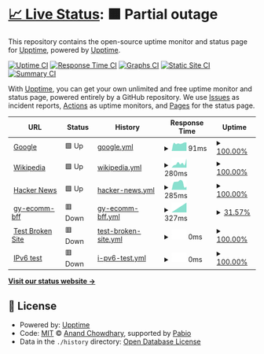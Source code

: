 # [📈 Live Status](https://upptime.github.io/upptime): <!--live status--> **🟧 Partial outage**

This repository contains the open-source uptime monitor and status page for [Upptime](https://upptime.js.org), powered by [Upptime](https://github.com/upptime/upptime).

[![Uptime CI](https://github.com/pieropinzon/uptime/workflows/Uptime%20CI/badge.svg)](https://github.com/pieropinzon/uptime/actions?query=workflow%3A%22Uptime+CI%22)
[![Response Time CI](https://github.com/pieropinzon/uptime/workflows/Response%20Time%20CI/badge.svg)](https://github.com/pieropinzon/uptime/actions?query=workflow%3A%22Response+Time+CI%22)
[![Graphs CI](https://github.com/pieropinzon/uptime/workflows/Graphs%20CI/badge.svg)](https://github.com/pieropinzon/uptime/actions?query=workflow%3A%22Graphs+CI%22)
[![Static Site CI](https://github.com/pieropinzon/uptime/workflows/Static%20Site%20CI/badge.svg)](https://github.com/pieropinzon/uptime/actions?query=workflow%3A%22Static+Site+CI%22)
[![Summary CI](https://github.com/pieropinzon/uptime/workflows/Summary%20CI/badge.svg)](https://github.com/pieropinzon/uptime/actions?query=workflow%3A%22Summary+CI%22)

With [Upptime](https://upptime.js.org), you can get your own unlimited and free uptime monitor and status page, powered entirely by a GitHub repository. We use [Issues](https://github.com/upptime/upptime/issues) as incident reports, [Actions](https://github.com/pieropinzon/uptime/actions) as uptime monitors, and [Pages](https://upptime.github.io/upptime) for the status page.

<!--start: status pages-->
<!-- This summary is generated by Upptime (https://github.com/upptime/upptime) -->
<!-- Do not edit this manually, your changes will be overwritten -->
<!-- prettier-ignore -->
| URL | Status | History | Response Time | Uptime |
| --- | ------ | ------- | ------------- | ------ |
| <img alt="" src="https://icons.duckduckgo.com/ip3/www.google.com.ico" height="13"> [Google](https://www.google.com) | 🟩 Up | [google.yml](https://github.com/pieropinzon/uptime/commits/HEAD/history/google.yml) | <details><summary><img alt="Response time graph" src="./graphs/google/response-time-week.png" height="20"> 91ms</summary><br><a href="https://pieropinzon.github.io/uptime/history/google"><img alt="Response time 91" src="https://img.shields.io/endpoint?url=https%3A%2F%2Fraw.githubusercontent.com%2Fpieropinzon%2Fuptime%2FHEAD%2Fapi%2Fgoogle%2Fresponse-time.json"></a><br><a href="https://pieropinzon.github.io/uptime/history/google"><img alt="24-hour response time 91" src="https://img.shields.io/endpoint?url=https%3A%2F%2Fraw.githubusercontent.com%2Fpieropinzon%2Fuptime%2FHEAD%2Fapi%2Fgoogle%2Fresponse-time-day.json"></a><br><a href="https://pieropinzon.github.io/uptime/history/google"><img alt="7-day response time 91" src="https://img.shields.io/endpoint?url=https%3A%2F%2Fraw.githubusercontent.com%2Fpieropinzon%2Fuptime%2FHEAD%2Fapi%2Fgoogle%2Fresponse-time-week.json"></a><br><a href="https://pieropinzon.github.io/uptime/history/google"><img alt="30-day response time 91" src="https://img.shields.io/endpoint?url=https%3A%2F%2Fraw.githubusercontent.com%2Fpieropinzon%2Fuptime%2FHEAD%2Fapi%2Fgoogle%2Fresponse-time-month.json"></a><br><a href="https://pieropinzon.github.io/uptime/history/google"><img alt="1-year response time 91" src="https://img.shields.io/endpoint?url=https%3A%2F%2Fraw.githubusercontent.com%2Fpieropinzon%2Fuptime%2FHEAD%2Fapi%2Fgoogle%2Fresponse-time-year.json"></a></details> | <details><summary><a href="https://pieropinzon.github.io/uptime/history/google">100.00%</a></summary><a href="https://pieropinzon.github.io/uptime/history/google"><img alt="All-time uptime 100.00%" src="https://img.shields.io/endpoint?url=https%3A%2F%2Fraw.githubusercontent.com%2Fpieropinzon%2Fuptime%2FHEAD%2Fapi%2Fgoogle%2Fuptime.json"></a><br><a href="https://pieropinzon.github.io/uptime/history/google"><img alt="24-hour uptime 100.00%" src="https://img.shields.io/endpoint?url=https%3A%2F%2Fraw.githubusercontent.com%2Fpieropinzon%2Fuptime%2FHEAD%2Fapi%2Fgoogle%2Fuptime-day.json"></a><br><a href="https://pieropinzon.github.io/uptime/history/google"><img alt="7-day uptime 100.00%" src="https://img.shields.io/endpoint?url=https%3A%2F%2Fraw.githubusercontent.com%2Fpieropinzon%2Fuptime%2FHEAD%2Fapi%2Fgoogle%2Fuptime-week.json"></a><br><a href="https://pieropinzon.github.io/uptime/history/google"><img alt="30-day uptime 100.00%" src="https://img.shields.io/endpoint?url=https%3A%2F%2Fraw.githubusercontent.com%2Fpieropinzon%2Fuptime%2FHEAD%2Fapi%2Fgoogle%2Fuptime-month.json"></a><br><a href="https://pieropinzon.github.io/uptime/history/google"><img alt="1-year uptime 100.00%" src="https://img.shields.io/endpoint?url=https%3A%2F%2Fraw.githubusercontent.com%2Fpieropinzon%2Fuptime%2FHEAD%2Fapi%2Fgoogle%2Fuptime-year.json"></a></details>
| <img alt="" src="https://icons.duckduckgo.com/ip3/en.wikipedia.org.ico" height="13"> [Wikipedia](https://en.wikipedia.org) | 🟩 Up | [wikipedia.yml](https://github.com/pieropinzon/uptime/commits/HEAD/history/wikipedia.yml) | <details><summary><img alt="Response time graph" src="./graphs/wikipedia/response-time-week.png" height="20"> 280ms</summary><br><a href="https://pieropinzon.github.io/uptime/history/wikipedia"><img alt="Response time 280" src="https://img.shields.io/endpoint?url=https%3A%2F%2Fraw.githubusercontent.com%2Fpieropinzon%2Fuptime%2FHEAD%2Fapi%2Fwikipedia%2Fresponse-time.json"></a><br><a href="https://pieropinzon.github.io/uptime/history/wikipedia"><img alt="24-hour response time 280" src="https://img.shields.io/endpoint?url=https%3A%2F%2Fraw.githubusercontent.com%2Fpieropinzon%2Fuptime%2FHEAD%2Fapi%2Fwikipedia%2Fresponse-time-day.json"></a><br><a href="https://pieropinzon.github.io/uptime/history/wikipedia"><img alt="7-day response time 280" src="https://img.shields.io/endpoint?url=https%3A%2F%2Fraw.githubusercontent.com%2Fpieropinzon%2Fuptime%2FHEAD%2Fapi%2Fwikipedia%2Fresponse-time-week.json"></a><br><a href="https://pieropinzon.github.io/uptime/history/wikipedia"><img alt="30-day response time 280" src="https://img.shields.io/endpoint?url=https%3A%2F%2Fraw.githubusercontent.com%2Fpieropinzon%2Fuptime%2FHEAD%2Fapi%2Fwikipedia%2Fresponse-time-month.json"></a><br><a href="https://pieropinzon.github.io/uptime/history/wikipedia"><img alt="1-year response time 280" src="https://img.shields.io/endpoint?url=https%3A%2F%2Fraw.githubusercontent.com%2Fpieropinzon%2Fuptime%2FHEAD%2Fapi%2Fwikipedia%2Fresponse-time-year.json"></a></details> | <details><summary><a href="https://pieropinzon.github.io/uptime/history/wikipedia">100.00%</a></summary><a href="https://pieropinzon.github.io/uptime/history/wikipedia"><img alt="All-time uptime 100.00%" src="https://img.shields.io/endpoint?url=https%3A%2F%2Fraw.githubusercontent.com%2Fpieropinzon%2Fuptime%2FHEAD%2Fapi%2Fwikipedia%2Fuptime.json"></a><br><a href="https://pieropinzon.github.io/uptime/history/wikipedia"><img alt="24-hour uptime 100.00%" src="https://img.shields.io/endpoint?url=https%3A%2F%2Fraw.githubusercontent.com%2Fpieropinzon%2Fuptime%2FHEAD%2Fapi%2Fwikipedia%2Fuptime-day.json"></a><br><a href="https://pieropinzon.github.io/uptime/history/wikipedia"><img alt="7-day uptime 100.00%" src="https://img.shields.io/endpoint?url=https%3A%2F%2Fraw.githubusercontent.com%2Fpieropinzon%2Fuptime%2FHEAD%2Fapi%2Fwikipedia%2Fuptime-week.json"></a><br><a href="https://pieropinzon.github.io/uptime/history/wikipedia"><img alt="30-day uptime 100.00%" src="https://img.shields.io/endpoint?url=https%3A%2F%2Fraw.githubusercontent.com%2Fpieropinzon%2Fuptime%2FHEAD%2Fapi%2Fwikipedia%2Fuptime-month.json"></a><br><a href="https://pieropinzon.github.io/uptime/history/wikipedia"><img alt="1-year uptime 100.00%" src="https://img.shields.io/endpoint?url=https%3A%2F%2Fraw.githubusercontent.com%2Fpieropinzon%2Fuptime%2FHEAD%2Fapi%2Fwikipedia%2Fuptime-year.json"></a></details>
| <img alt="" src="https://icons.duckduckgo.com/ip3/news.ycombinator.com.ico" height="13"> [Hacker News](https://news.ycombinator.com) | 🟩 Up | [hacker-news.yml](https://github.com/pieropinzon/uptime/commits/HEAD/history/hacker-news.yml) | <details><summary><img alt="Response time graph" src="./graphs/hacker-news/response-time-week.png" height="20"> 285ms</summary><br><a href="https://pieropinzon.github.io/uptime/history/hacker-news"><img alt="Response time 285" src="https://img.shields.io/endpoint?url=https%3A%2F%2Fraw.githubusercontent.com%2Fpieropinzon%2Fuptime%2FHEAD%2Fapi%2Fhacker-news%2Fresponse-time.json"></a><br><a href="https://pieropinzon.github.io/uptime/history/hacker-news"><img alt="24-hour response time 285" src="https://img.shields.io/endpoint?url=https%3A%2F%2Fraw.githubusercontent.com%2Fpieropinzon%2Fuptime%2FHEAD%2Fapi%2Fhacker-news%2Fresponse-time-day.json"></a><br><a href="https://pieropinzon.github.io/uptime/history/hacker-news"><img alt="7-day response time 285" src="https://img.shields.io/endpoint?url=https%3A%2F%2Fraw.githubusercontent.com%2Fpieropinzon%2Fuptime%2FHEAD%2Fapi%2Fhacker-news%2Fresponse-time-week.json"></a><br><a href="https://pieropinzon.github.io/uptime/history/hacker-news"><img alt="30-day response time 285" src="https://img.shields.io/endpoint?url=https%3A%2F%2Fraw.githubusercontent.com%2Fpieropinzon%2Fuptime%2FHEAD%2Fapi%2Fhacker-news%2Fresponse-time-month.json"></a><br><a href="https://pieropinzon.github.io/uptime/history/hacker-news"><img alt="1-year response time 285" src="https://img.shields.io/endpoint?url=https%3A%2F%2Fraw.githubusercontent.com%2Fpieropinzon%2Fuptime%2FHEAD%2Fapi%2Fhacker-news%2Fresponse-time-year.json"></a></details> | <details><summary><a href="https://pieropinzon.github.io/uptime/history/hacker-news">100.00%</a></summary><a href="https://pieropinzon.github.io/uptime/history/hacker-news"><img alt="All-time uptime 100.00%" src="https://img.shields.io/endpoint?url=https%3A%2F%2Fraw.githubusercontent.com%2Fpieropinzon%2Fuptime%2FHEAD%2Fapi%2Fhacker-news%2Fuptime.json"></a><br><a href="https://pieropinzon.github.io/uptime/history/hacker-news"><img alt="24-hour uptime 100.00%" src="https://img.shields.io/endpoint?url=https%3A%2F%2Fraw.githubusercontent.com%2Fpieropinzon%2Fuptime%2FHEAD%2Fapi%2Fhacker-news%2Fuptime-day.json"></a><br><a href="https://pieropinzon.github.io/uptime/history/hacker-news"><img alt="7-day uptime 100.00%" src="https://img.shields.io/endpoint?url=https%3A%2F%2Fraw.githubusercontent.com%2Fpieropinzon%2Fuptime%2FHEAD%2Fapi%2Fhacker-news%2Fuptime-week.json"></a><br><a href="https://pieropinzon.github.io/uptime/history/hacker-news"><img alt="30-day uptime 100.00%" src="https://img.shields.io/endpoint?url=https%3A%2F%2Fraw.githubusercontent.com%2Fpieropinzon%2Fuptime%2FHEAD%2Fapi%2Fhacker-news%2Fuptime-month.json"></a><br><a href="https://pieropinzon.github.io/uptime/history/hacker-news"><img alt="1-year uptime 100.00%" src="https://img.shields.io/endpoint?url=https%3A%2F%2Fraw.githubusercontent.com%2Fpieropinzon%2Fuptime%2FHEAD%2Fapi%2Fhacker-news%2Fuptime-year.json"></a></details>
| <img alt="" src="https://icons.duckduckgo.com/ip3/gy-ecomm-bff-ms.gipsyy.com.br.ico" height="13"> [gy-ecomm-bff](https://gy-ecomm-bff-ms.gipsyy.com.br/api/gy-ecomm-bff-ms/health) | 🟥 Down | [gy-ecomm-bff.yml](https://github.com/pieropinzon/uptime/commits/HEAD/history/gy-ecomm-bff.yml) | <details><summary><img alt="Response time graph" src="./graphs/gy-ecomm-bff/response-time-week.png" height="20"> 327ms</summary><br><a href="https://pieropinzon.github.io/uptime/history/gy-ecomm-bff"><img alt="Response time 327" src="https://img.shields.io/endpoint?url=https%3A%2F%2Fraw.githubusercontent.com%2Fpieropinzon%2Fuptime%2FHEAD%2Fapi%2Fgy-ecomm-bff%2Fresponse-time.json"></a><br><a href="https://pieropinzon.github.io/uptime/history/gy-ecomm-bff"><img alt="24-hour response time 327" src="https://img.shields.io/endpoint?url=https%3A%2F%2Fraw.githubusercontent.com%2Fpieropinzon%2Fuptime%2FHEAD%2Fapi%2Fgy-ecomm-bff%2Fresponse-time-day.json"></a><br><a href="https://pieropinzon.github.io/uptime/history/gy-ecomm-bff"><img alt="7-day response time 327" src="https://img.shields.io/endpoint?url=https%3A%2F%2Fraw.githubusercontent.com%2Fpieropinzon%2Fuptime%2FHEAD%2Fapi%2Fgy-ecomm-bff%2Fresponse-time-week.json"></a><br><a href="https://pieropinzon.github.io/uptime/history/gy-ecomm-bff"><img alt="30-day response time 327" src="https://img.shields.io/endpoint?url=https%3A%2F%2Fraw.githubusercontent.com%2Fpieropinzon%2Fuptime%2FHEAD%2Fapi%2Fgy-ecomm-bff%2Fresponse-time-month.json"></a><br><a href="https://pieropinzon.github.io/uptime/history/gy-ecomm-bff"><img alt="1-year response time 327" src="https://img.shields.io/endpoint?url=https%3A%2F%2Fraw.githubusercontent.com%2Fpieropinzon%2Fuptime%2FHEAD%2Fapi%2Fgy-ecomm-bff%2Fresponse-time-year.json"></a></details> | <details><summary><a href="https://pieropinzon.github.io/uptime/history/gy-ecomm-bff">31.57%</a></summary><a href="https://pieropinzon.github.io/uptime/history/gy-ecomm-bff"><img alt="All-time uptime 31.57%" src="https://img.shields.io/endpoint?url=https%3A%2F%2Fraw.githubusercontent.com%2Fpieropinzon%2Fuptime%2FHEAD%2Fapi%2Fgy-ecomm-bff%2Fuptime.json"></a><br><a href="https://pieropinzon.github.io/uptime/history/gy-ecomm-bff"><img alt="24-hour uptime 31.57%" src="https://img.shields.io/endpoint?url=https%3A%2F%2Fraw.githubusercontent.com%2Fpieropinzon%2Fuptime%2FHEAD%2Fapi%2Fgy-ecomm-bff%2Fuptime-day.json"></a><br><a href="https://pieropinzon.github.io/uptime/history/gy-ecomm-bff"><img alt="7-day uptime 31.57%" src="https://img.shields.io/endpoint?url=https%3A%2F%2Fraw.githubusercontent.com%2Fpieropinzon%2Fuptime%2FHEAD%2Fapi%2Fgy-ecomm-bff%2Fuptime-week.json"></a><br><a href="https://pieropinzon.github.io/uptime/history/gy-ecomm-bff"><img alt="30-day uptime 31.57%" src="https://img.shields.io/endpoint?url=https%3A%2F%2Fraw.githubusercontent.com%2Fpieropinzon%2Fuptime%2FHEAD%2Fapi%2Fgy-ecomm-bff%2Fuptime-month.json"></a><br><a href="https://pieropinzon.github.io/uptime/history/gy-ecomm-bff"><img alt="1-year uptime 31.57%" src="https://img.shields.io/endpoint?url=https%3A%2F%2Fraw.githubusercontent.com%2Fpieropinzon%2Fuptime%2FHEAD%2Fapi%2Fgy-ecomm-bff%2Fuptime-year.json"></a></details>
| <img alt="" src="https://icons.duckduckgo.com/ip3/thissitedoesnotexist.koj.co.ico" height="13"> [Test Broken Site](https://thissitedoesnotexist.koj.co) | 🟥 Down | [test-broken-site.yml](https://github.com/pieropinzon/uptime/commits/HEAD/history/test-broken-site.yml) | <details><summary><img alt="Response time graph" src="./graphs/test-broken-site/response-time-week.png" height="20"> 0ms</summary><br><a href="https://pieropinzon.github.io/uptime/history/test-broken-site"><img alt="Response time 0" src="https://img.shields.io/endpoint?url=https%3A%2F%2Fraw.githubusercontent.com%2Fpieropinzon%2Fuptime%2FHEAD%2Fapi%2Ftest-broken-site%2Fresponse-time.json"></a><br><a href="https://pieropinzon.github.io/uptime/history/test-broken-site"><img alt="24-hour response time 0" src="https://img.shields.io/endpoint?url=https%3A%2F%2Fraw.githubusercontent.com%2Fpieropinzon%2Fuptime%2FHEAD%2Fapi%2Ftest-broken-site%2Fresponse-time-day.json"></a><br><a href="https://pieropinzon.github.io/uptime/history/test-broken-site"><img alt="7-day response time 0" src="https://img.shields.io/endpoint?url=https%3A%2F%2Fraw.githubusercontent.com%2Fpieropinzon%2Fuptime%2FHEAD%2Fapi%2Ftest-broken-site%2Fresponse-time-week.json"></a><br><a href="https://pieropinzon.github.io/uptime/history/test-broken-site"><img alt="30-day response time 0" src="https://img.shields.io/endpoint?url=https%3A%2F%2Fraw.githubusercontent.com%2Fpieropinzon%2Fuptime%2FHEAD%2Fapi%2Ftest-broken-site%2Fresponse-time-month.json"></a><br><a href="https://pieropinzon.github.io/uptime/history/test-broken-site"><img alt="1-year response time 0" src="https://img.shields.io/endpoint?url=https%3A%2F%2Fraw.githubusercontent.com%2Fpieropinzon%2Fuptime%2FHEAD%2Fapi%2Ftest-broken-site%2Fresponse-time-year.json"></a></details> | <details><summary><a href="https://pieropinzon.github.io/uptime/history/test-broken-site">100.00%</a></summary><a href="https://pieropinzon.github.io/uptime/history/test-broken-site"><img alt="All-time uptime 100.00%" src="https://img.shields.io/endpoint?url=https%3A%2F%2Fraw.githubusercontent.com%2Fpieropinzon%2Fuptime%2FHEAD%2Fapi%2Ftest-broken-site%2Fuptime.json"></a><br><a href="https://pieropinzon.github.io/uptime/history/test-broken-site"><img alt="24-hour uptime 100.00%" src="https://img.shields.io/endpoint?url=https%3A%2F%2Fraw.githubusercontent.com%2Fpieropinzon%2Fuptime%2FHEAD%2Fapi%2Ftest-broken-site%2Fuptime-day.json"></a><br><a href="https://pieropinzon.github.io/uptime/history/test-broken-site"><img alt="7-day uptime 100.00%" src="https://img.shields.io/endpoint?url=https%3A%2F%2Fraw.githubusercontent.com%2Fpieropinzon%2Fuptime%2FHEAD%2Fapi%2Ftest-broken-site%2Fuptime-week.json"></a><br><a href="https://pieropinzon.github.io/uptime/history/test-broken-site"><img alt="30-day uptime 100.00%" src="https://img.shields.io/endpoint?url=https%3A%2F%2Fraw.githubusercontent.com%2Fpieropinzon%2Fuptime%2FHEAD%2Fapi%2Ftest-broken-site%2Fuptime-month.json"></a><br><a href="https://pieropinzon.github.io/uptime/history/test-broken-site"><img alt="1-year uptime 100.00%" src="https://img.shields.io/endpoint?url=https%3A%2F%2Fraw.githubusercontent.com%2Fpieropinzon%2Fuptime%2FHEAD%2Fapi%2Ftest-broken-site%2Fuptime-year.json"></a></details>
| <img alt="" src="https://icons.duckduckgo.com/ip3/null.ico" height="13"> [IPv6 test](forwardemail.net) | 🟥 Down | [i-pv6-test.yml](https://github.com/pieropinzon/uptime/commits/HEAD/history/i-pv6-test.yml) | <details><summary><img alt="Response time graph" src="./graphs/i-pv6-test/response-time-week.png" height="20"> 0ms</summary><br><a href="https://pieropinzon.github.io/uptime/history/i-pv6-test"><img alt="Response time 0" src="https://img.shields.io/endpoint?url=https%3A%2F%2Fraw.githubusercontent.com%2Fpieropinzon%2Fuptime%2FHEAD%2Fapi%2Fi-pv6-test%2Fresponse-time.json"></a><br><a href="https://pieropinzon.github.io/uptime/history/i-pv6-test"><img alt="24-hour response time 0" src="https://img.shields.io/endpoint?url=https%3A%2F%2Fraw.githubusercontent.com%2Fpieropinzon%2Fuptime%2FHEAD%2Fapi%2Fi-pv6-test%2Fresponse-time-day.json"></a><br><a href="https://pieropinzon.github.io/uptime/history/i-pv6-test"><img alt="7-day response time 0" src="https://img.shields.io/endpoint?url=https%3A%2F%2Fraw.githubusercontent.com%2Fpieropinzon%2Fuptime%2FHEAD%2Fapi%2Fi-pv6-test%2Fresponse-time-week.json"></a><br><a href="https://pieropinzon.github.io/uptime/history/i-pv6-test"><img alt="30-day response time 0" src="https://img.shields.io/endpoint?url=https%3A%2F%2Fraw.githubusercontent.com%2Fpieropinzon%2Fuptime%2FHEAD%2Fapi%2Fi-pv6-test%2Fresponse-time-month.json"></a><br><a href="https://pieropinzon.github.io/uptime/history/i-pv6-test"><img alt="1-year response time 0" src="https://img.shields.io/endpoint?url=https%3A%2F%2Fraw.githubusercontent.com%2Fpieropinzon%2Fuptime%2FHEAD%2Fapi%2Fi-pv6-test%2Fresponse-time-year.json"></a></details> | <details><summary><a href="https://pieropinzon.github.io/uptime/history/i-pv6-test">100.00%</a></summary><a href="https://pieropinzon.github.io/uptime/history/i-pv6-test"><img alt="All-time uptime 100.00%" src="https://img.shields.io/endpoint?url=https%3A%2F%2Fraw.githubusercontent.com%2Fpieropinzon%2Fuptime%2FHEAD%2Fapi%2Fi-pv6-test%2Fuptime.json"></a><br><a href="https://pieropinzon.github.io/uptime/history/i-pv6-test"><img alt="24-hour uptime 100.00%" src="https://img.shields.io/endpoint?url=https%3A%2F%2Fraw.githubusercontent.com%2Fpieropinzon%2Fuptime%2FHEAD%2Fapi%2Fi-pv6-test%2Fuptime-day.json"></a><br><a href="https://pieropinzon.github.io/uptime/history/i-pv6-test"><img alt="7-day uptime 100.00%" src="https://img.shields.io/endpoint?url=https%3A%2F%2Fraw.githubusercontent.com%2Fpieropinzon%2Fuptime%2FHEAD%2Fapi%2Fi-pv6-test%2Fuptime-week.json"></a><br><a href="https://pieropinzon.github.io/uptime/history/i-pv6-test"><img alt="30-day uptime 100.00%" src="https://img.shields.io/endpoint?url=https%3A%2F%2Fraw.githubusercontent.com%2Fpieropinzon%2Fuptime%2FHEAD%2Fapi%2Fi-pv6-test%2Fuptime-month.json"></a><br><a href="https://pieropinzon.github.io/uptime/history/i-pv6-test"><img alt="1-year uptime 100.00%" src="https://img.shields.io/endpoint?url=https%3A%2F%2Fraw.githubusercontent.com%2Fpieropinzon%2Fuptime%2FHEAD%2Fapi%2Fi-pv6-test%2Fuptime-year.json"></a></details>

<!--end: status pages-->

[**Visit our status website →**](https://upptime.github.io/upptime)

## 📄 License

- Powered by: [Upptime](https://github.com/upptime/upptime)
- Code: [MIT](./LICENSE) © [Anand Chowdhary](https://anandchowdhary.com), supported by [Pabio](https://pabio.com)
- Data in the `./history` directory: [Open Database License](https://opendatacommons.org/licenses/odbl/1-0/)
